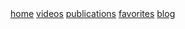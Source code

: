 <div class="navbar">
  <a href="/">home</a>
  <a href="/videos/">videos</a>
  <a href="/publications/">publications</a>
  <a href="/favorites/">favorites</a>
  <a href="/blog/">blog</a>
</div>
